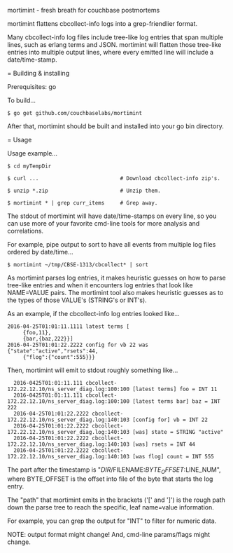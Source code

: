 mortimint - fresh breath for couchbase postmortems

mortimint flattens cbcollect-info logs into a grep-friendlier format.

Many cbcollect-info log files include tree-like log entries that span
multiple lines, such as erlang terms and JSON.  mortimint will flatten
those tree-like entries into multiple output lines, where every
emitted line will include a date/time-stamp.

= Building & installing

Prerequisites: go

To build...

    $ go get github.com/couchbaselabs/mortimint

After that, mortimint should be built and installed into your go bin
directory.

= Usage

Usage example...

    $ cd myTempDir
    
    $ curl ...                          # Download cbcollect-info zip's.
    
    $ unzip *.zip                       # Unzip them.
    
    $ mortimint * | grep curr_items     # Grep away.

The stdout of mortimint will have date/time-stamps on every line, so
you can use more of your favorite cmd-line tools for more analysis and
correlations.

For example, pipe output to sort to have all events from multiple log
files ordered by date/time...

    $ mortimint ~/tmp/CBSE-1313/cbcollect* | sort

As mortimint parses log entries, it makes heuristic guesses on how to
parse tree-like entries and when it encounters log entries that look
like NAME=VALUE pairs.  The mortimint tool also makes heuristic
guesses as to the types of those VALUE's (STRING's or INT's).

As an example, if the cbcollect-info log entries looked like...

    2016-04-25T01:01:11.1111 latest terms [
         {foo,11},
         {bar,{baz,222}}]
    2016-04-25T01:01:22.2222 config for vb 22 was {"state":"active","rsets":44,
         {"flog":{"count":555}}}

Then, mortimint will emit to stdout roughly something like...

      2016-0425T01:01:11.111 cbcollect-172.22.12.10/ns_server_diag.log:100:100 [latest terms] foo = INT 11
      2016-0425T01:01:11.111 cbcollect-172.22.12.10/ns_server_diag.log:100:100 [latest terms bar] baz = INT 222
      2016-04-25T01:01:22.2222 cbcollect-172.22.12.10/ns_server_diag.log:140:103 [config for] vb = INT 22
      2016-04-25T01:01:22.2222 cbcollect-172.22.12.10/ns_server_diag.log:140:103 [was] state = STRING "active"
      2016-04-25T01:01:22.2222 cbcollect-172.22.12.10/ns_server_diag.log:140:103 [was] rsets = INT 44
      2016-04-25T01:01:22.2222 cbcollect-172.22.12.10/ns_server_diag.log:140:103 [was flog] count = INT 555

The part after the timestamp is
"$DIR/$FILENAME:$BYTE_OFFSET:$LINE_NUM", where BYTE_OFFSET is the
offset into file of the byte that starts the log entry.

The "path" that mortimint emits in the brackets ('[' and ']') is the
rough path down the parse tree to reach the specific, leaf name=value
information.

For example, you can grep the output for "INT" to filter for numeric
data.

NOTE: output format might change!  And, cmd-line params/flags might
change.
